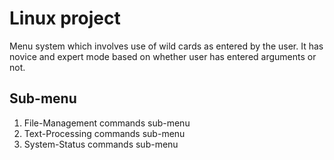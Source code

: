 # **Linux project**

Menu system which involves use of wild cards as entered by the user. It has novice and expert mode based on whether user has entered arguments or not.

## Sub-menu

1. File-Management commands sub-menu
2. Text-Processing commands sub-menu
3. System-Status commands sub-menu
